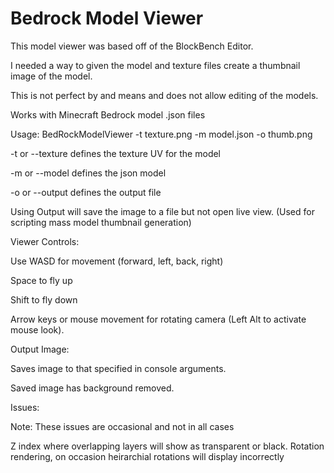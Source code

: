 # Bedrock Model Viewer

This model viewer was based off of the BlockBench Editor. 

I needed a way to given the model and texture files create a thumbnail image of the model.

This is not perfect by and means and does not allow editing of the models. 

Works with Minecraft Bedrock model .json files

Usage: BedRockModelViewer -t texture.png -m model.json -o thumb.png

-t or --texture defines the texture UV for the model

-m or --model defines the json model

-o or --output defines the output file 

Using Output will save the image to a file but not open live view. (Used for scripting mass model thumbnail generation)

Viewer Controls:

Use WASD for movement (forward, left, back, right)

Space to fly up

Shift to fly down

Arrow keys or mouse movement for rotating camera (Left Alt to activate mouse look).

Output Image:

Saves image to that specified in console arguments. 

Saved image has background removed.


Issues:

Note: These issues are occasional and not in all cases

Z index where overlapping layers will show as transparent or black.
Rotation rendering, on occasion heirarchial rotations will display incorrectly
